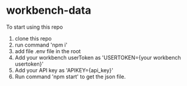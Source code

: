 # workbench-data

To start using this repo
1. clone this repo
2. run command 'npm i'
3. add file .env file in the root
4. Add your workbench userToken as 'USERTOKEN={your workbench usertoken}'
5. Add your API key as 'APIKEY={api_key}'
6. Run command 'npm start' to get the json file.